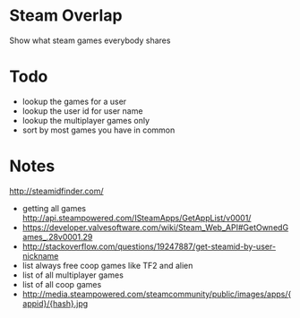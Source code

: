 # Steam Overlap
Show what steam games everybody shares

# Todo
* lookup the games for a user
* lookup the user id for user name
* lookup the multiplayer games only
* sort by most games you have in common


# Notes
http://steamidfinder.com/
* getting all games http://api.steampowered.com/ISteamApps/GetAppList/v0001/
* https://developer.valvesoftware.com/wiki/Steam_Web_API#GetOwnedGames_.28v0001.29
* http://stackoverflow.com/questions/19247887/get-steamid-by-user-nickname
* list always free coop games like TF2 and alien
* list of all multiplayer games
* list of all coop games
* http://media.steampowered.com/steamcommunity/public/images/apps/{appid}/{hash}.jpg
